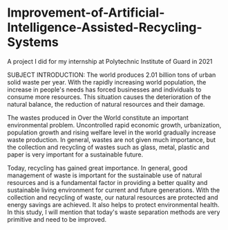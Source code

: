 # Improvement-of-Artificial-Intelligence-Assisted-Recycling-Systems
A project I did for my internship at Polytechnic Institute of Guard in 2021

SUBJECT INTRODUCTION: The world produces 2.01 billion tons of urban solid waste per year. With the rapidly increasing world population, the increase in people's needs has forced businesses and individuals to consume more resources. This situation causes the deterioration of the natural balance, the reduction of natural resources and their damage.

The wastes produced in Over the World constitute an important environmental problem. Uncontrolled rapid economic growth, urbanization, population growth and rising welfare level in the world gradually increase waste production. In general, wastes are not given much importance, but the collection and recycling of wastes such as glass, metal, plastic and paper is very important for a sustainable future.

Today, recycling has gained great importance. In general, good management of waste is important for the sustainable use of natural resources and is a fundamental factor in providing a better quality and sustainable living environment for current and future generations.
 With the collection and recycling of waste, our natural resources are protected and energy savings are achieved. It also helps to protect environmental health.
In this study, I will mention that today's waste separation methods are very primitive and need to be improved.

